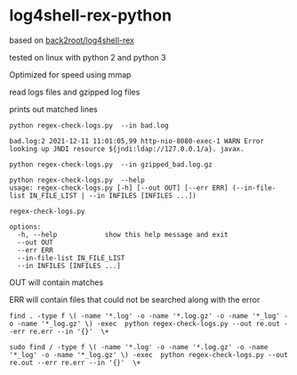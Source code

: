 # log4shell-rex-python
based on [back2root/log4shell-rex](https://github.com/back2root/log4shell-rex)

tested on linux with python 2 and python 3

Optimized for speed using mmap

read logs files and gzipped log files

prints out matched lines

```
python regex-check-logs.py  --in bad.log

bad.log:2 2021-12-11 11:01:05,99 http-nio-8080-exec-1 WARN Error looking up JNDI resource ${jndi:ldap://127.0.0.1/a}. javax.
```

```
python regex-check-logs.py  --in gzipped_bad.log.gz
```

```
python regex-check-logs.py  --help
usage: regex-check-logs.py [-h] [--out OUT] [--err ERR] (--in-file-list IN_FILE_LIST | --in INFILES [INFILES ...])

regex-check-logs.py

options:
  -h, --help            show this help message and exit
  --out OUT
  --err ERR
  --in-file-list IN_FILE_LIST
  --in INFILES [INFILES ...]
```

OUT will contain matches

ERR will contain files that could not be searched along with the error


```shell
find . -type f \( -name '*.log' -o -name '*.log.gz' -o -name '*_log' -o -name '*_log.gz' \) -exec  python regex-check-logs.py --out re.out --err re.err --in '{}'  \+
```

```shell
sudo find / -type f \( -name '*.log' -o -name '*.log.gz' -o -name '*_log' -o -name '*_log.gz' \) -exec  python regex-check-logs.py --out re.out --err re.err --in '{}'  \+
```
